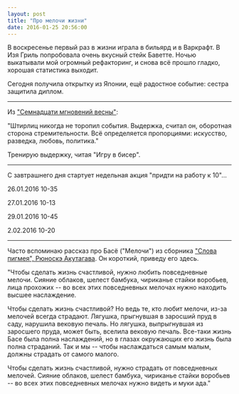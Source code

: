 ```yaml
---
layout: post
title: "Про мелочи жизни"
date: 2016-01-25 20:56:00
---
```


В воскресенье первый раз в жизни играла в бильярд и в Варкрафт. В Изя Гриль попробовала очень вкусный стейк Баветте. Ночью выкатывали мой огромный рефакторинг, и снова всё прошло гладко, хорошая статистика выходит.

Сегодня получила открытку из Японии, ещё радостное событие: сестра защитила диплом.

***

Из ["Семнадцати мгновений весны"](https://ru.wikiquote.org/wiki/Семнадцать_мгновений_весны_(телефильм)):

"Штирлиц никогда не торопил события. Выдержка, считал он, оборотная сторона стремительности. Всё определяется пропорциями: искусство, разведка, любовь, политика."

Тренирую выдержку, читая "Игру в бисер".

***

С завтрашнего дня стартует недельная акция "придти на работу к 10"...

26.01.2016 10-35

27.01.2016 10-13

29.01.2016 10-45

2.02.2016 10-20

***

Часто вспоминаю рассказ про Басё ("Мелочи") из сборника ["Слова пигмея", Рюноскэ Акутагава](http://lib.ru/INOFANT/RUNOSKE/pigmej.txt). Он короткий, приведу его здесь.

"Чтобы сделать жизнь счастливой, нужно любить повседневные мелочи. Сияние облаков, шелест бамбука, чириканье стайки воробьев, лица прохожих -- во всех этих повседневных мелочах нужно находить высшее наслаждение.
 
Чтобы сделать жизнь счастливой? Но ведь те, кто любит мелочи, из-за мелочей всегда страдают. Лягушка, прыгнувшая в заросший пруд в саду, нарушила вековую печаль. Но лягушка, выпрыгнувшая из заросшего пруда, может быть, вселила вековую печаль. Все-таки жизнь Басе была полна наслаждений, но в глазах окружающих его жизнь была полна страданий. Так и мы -- чтобы наслаждаться самым малым, должны страдать от самого малого.

Чтобы сделать жизнь счастливой, нужно страдать от повседневных мелочей. Сияние облаков, шелест бамбука, чириканье стайки воробьев -- во всех этих повседневных мелочах нужно видеть и муки ада."
